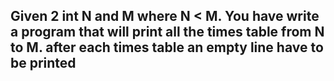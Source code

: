 ## Given 2 int N and M where N < M. You have write a program that will print all the times table from N to M. after each times table an empty line have to be printed
